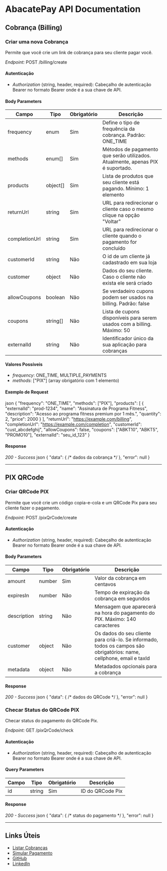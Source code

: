 # AbacatePay API Documentation

## Cobrança (Billing)

### Criar uma nova Cobrança

Permite que você crie um link de cobrança para seu cliente pagar você.

*Endpoint:* POST /billing/create

#### Autenticação

- *Authorization* (string, header, required): Cabeçalho de autenticação Bearer no formato Bearer <abacatepay-api-key> onde <abacatepay-api-key> é a sua chave de API.

#### Body Parameters

| Campo | Tipo | Obrigatório | Descrição |
|-------|------|-------------|-----------|
| frequency | enum<string> | Sim | Define o tipo de frequência da cobrança. Padrão: ONE_TIME |
| methods | enum<string>[] | Sim | Métodos de pagamento que serão utilizados. Atualmente, apenas PIX é suportado. |
| products | object[] | Sim | Lista de produtos que seu cliente está pagando. Mínimo: 1 elemento |
| returnUrl | string<uri> | Sim | URL para redirecionar o cliente caso o mesmo clique na opção "Voltar" |
| completionUrl | string<uri> | Sim | URL para redirecionar o cliente quando o pagamento for concluído |
| customerId | string | Não | O id de um cliente já cadastrado em sua loja |
| customer | object | Não | Dados do seu cliente. Caso o cliente não exista ele será criado |
| allowCoupons | boolean | Não | Se verdadeiro cupons podem ser usados na billing. Padrão: false |
| coupons | string[] | Não | Lista de cupons disponíveis para serem usados com a billing. Máximo: 50 |
| externalId | string | Não | Identificador único da sua aplicação para cobranças |

#### Valores Possíveis

- *frequency*: ONE_TIME, MULTIPLE_PAYMENTS
- *methods*: ["PIX"] (array obrigatório com 1 elemento)

#### Exemplo de Request

json
{
  "frequency": "ONE_TIME",
  "methods": ["PIX"],
  "products": [
    {
      "externalId": "prod-1234",
      "name": "Assinatura de Programa Fitness",
      "description": "Acesso ao programa fitness premium por 1 mês.",
      "quantity": 2,
      "price": 2000
    }
  ],
  "returnUrl": "https://example.com/billing",
  "completionUrl": "https://example.com/completion",
  "customerId": "cust_abcdefghij",
  "allowCoupons": false,
  "coupons": ["ABKT10", "ABKT5", "PROMO10"],
  "externalId": "seu_id_123"
}


#### Response

*200 - Success*
json
{
  "data": { /* dados da cobrança */ },
  "error": null
}


---

## PIX QRCode

### Criar QRCode PIX

Permite que você crie um código copia-e-cola e um QRCode Pix para seu cliente fazer o pagamento.

*Endpoint:* POST /pixQrCode/create

#### Autenticação

- *Authorization* (string, header, required): Cabeçalho de autenticação Bearer no formato Bearer <abacatepay-api-key> onde <abacatepay-api-key> é a sua chave de API.

#### Body Parameters

| Campo | Tipo | Obrigatório | Descrição |
|-------|------|-------------|-----------|
| amount | number | Sim | Valor da cobrança em centavos |
| expiresIn | number | Não | Tempo de expiração da cobrança em segundos |
| description | string | Não | Mensagem que aparecerá na hora do pagamento do PIX. Máximo: 140 caracteres |
| customer | object | Não | Os dados do seu cliente para criá-lo. Se informado, todos os campos são obrigatórios: name, cellphone, email e taxId |
| metadata | object | Não | Metadados opcionais para a cobrança |

#### Response

*200 - Success*
json
{
  "data": { /* dados do QRCode */ },
  "error": null
}


### Checar Status do QRCode PIX

Checar status do pagamento do QRCode Pix.

*Endpoint:* GET /pixQrCode/check

#### Autenticação

- *Authorization* (string, header, required): Cabeçalho de autenticação Bearer no formato Bearer <abacatepay-api-key> onde <abacatepay-api-key> é a sua chave de API.

#### Query Parameters

| Campo | Tipo | Obrigatório | Descrição |
|-------|------|-------------|-----------|
| id | string | Sim | ID do QRCode Pix |

#### Response

*200 - Success*
json
{
  "data": { /* status do pagamento */ },
  "error": null
}


---

## Links Úteis

- [Listar Cobranças](#)
- [Simular Pagamento](#)
- [GitHub](https://github.com)
- [LinkedIn](https://linkedin.com)
